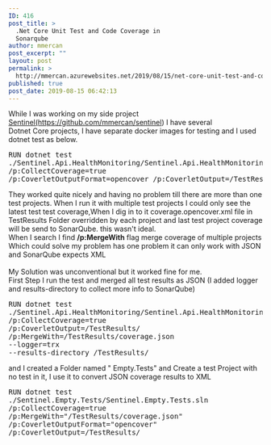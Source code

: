 ```yaml
---
ID: 416
post_title: >
  .Net Core Unit Test and Code Coverage in
  Sonarqube
author: mmercan
post_excerpt: ""
layout: post
permalink: >
  http://mmercan.azurewebsites.net/2019/08/15/net-core-unit-test-and-code-coverage-in-sonarqube/
published: true
post_date: 2019-08-15 06:42:13
---
```

<!-- wp:paragraph -->
<p>While I was working on my side project  <a href="https://github.com/mmercan/sentinel">Sentinel(https://github.com/mmercan/sentinel</a>)  I have several <br>Dotnet Core projects, I have  separate docker images for testing and I used dotnet test as below.</p>
<!-- /wp:paragraph -->

<!-- wp:syntaxhighlighter/code {"language":"bash"} -->
<pre class="wp-block-syntaxhighlighter-code">RUN dotnet test 
./Sentinel.Api.HealthMonitoring/Sentinel.Api.HealthMonitoring.sln 
/p:CollectCoverage=true 
/p:CoverletOutputFormat=opencover /p:CoverletOutput=/TestResults/</pre>
<!-- /wp:syntaxhighlighter/code -->

<!-- wp:paragraph -->
<p>They worked quite nicely and having no problem till there are more than one test projects.  When I run it with multiple test projects I could only see the latest test test coverage,When I dig in to it coverage.opencover.xml file in TestResults Folder overridden by each project and last test project coverage will be send to SonarQube. this wasn't ideal.<br>When I search I find <strong>/p:MergeWith</strong> flag merge coverage of multiple projects Which could solve my problem has one problem it can only work with JSON  and SonarQube expects XML<br><br>My Solution was unconventional but it worked fine for me. <br>First Step I run the test and merged all test results as JSON (I added logger and results-directory to collect more info to SonarQube)</p>
<!-- /wp:paragraph -->

<!-- wp:syntaxhighlighter/code -->
<pre class="wp-block-syntaxhighlighter-code">RUN dotnet test 
./Sentinel.Api.HealthMonitoring/Sentinel.Api.HealthMonitoring.sln  
/p:CollectCoverage=true 
/p:CoverletOutput=/TestResults/ 
/p:MergeWith=/TestResults/coverage.json 
--logger=trx 
--results-directory /TestResults/</pre>
<!-- /wp:syntaxhighlighter/code -->

<!-- wp:paragraph -->
<p>and I created a Folder named " Empty.Tests" and Create a test Project with no test in it, I use it to convert JSON coverage results to XML</p>
<!-- /wp:paragraph -->

<!-- wp:syntaxhighlighter/code -->
<pre class="wp-block-syntaxhighlighter-code">RUN dotnet test 
./Sentinel.Empty.Tests/Sentinel.Empty.Tests.sln 
/p:CollectCoverage=true 
/p:MergeWith="/TestResults/coverage.json" 
/p:CoverletOutputFormat="opencover" 
/p:CoverletOutput=/TestResults/</pre>
<!-- /wp:syntaxhighlighter/code -->

<!-- wp:paragraph -->
<p></p>
<!-- /wp:paragraph -->